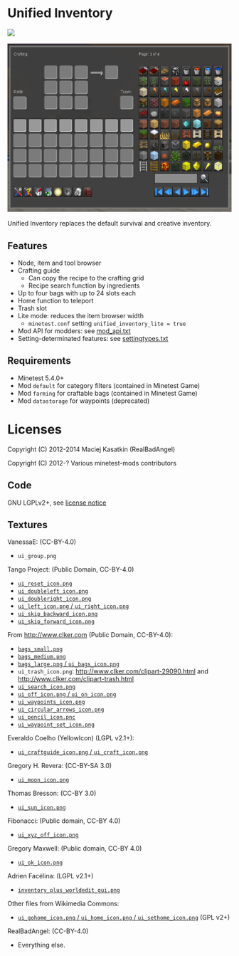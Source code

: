 # Unified Inventory

[![](https://github.com/minetest-mods/unified_inventory/workflows/Check%20&%20Release/badge.svg)](https://github.com/minetest-mods/unified_inventory/actions)

![Screenshot](screenshot.png)

Unified Inventory replaces the default survival and creative inventory.


## Features

 * Node, item and tool browser
 * Crafting guide
    * Can copy the recipe to the crafting grid
    * Recipe search function by ingredients
 * Up to four bags with up to 24 slots each
 * Home function to teleport
 * Trash slot
 * Lite mode: reduces the item browser width
    * `minetest.conf` setting `unified_inventory_lite = true`
 * Mod API for modders: see [mod_api.txt](doc/mod_api.txt)
 * Setting-determinated features: see [settingtypes.txt](settingtypes.txt)


## Requirements

 * Minetest 5.4.0+
 * Mod `default` for category filters (contained in Minetest Game)
 * Mod `farming` for craftable bags (contained in Minetest Game)
 * Mod `datastorage` for waypoints (deprecated)


# Licenses

Copyright (C) 2012-2014 Maciej Kasatkin (RealBadAngel)

Copyright (C) 2012-? Various minetest-mods contributors


## Code

GNU LGPLv2+, see [license notice](LICENSE.txt)


## Textures

VanessaE: (CC-BY-4.0)

  * `ui_group.png`

Tango Project: (Public Domain, CC-BY-4.0)

  * [`ui_reset_icon.png`](https://commons.wikimedia.org/wiki/File:Edit-clear.svg)
  * [`ui_doubleleft_icon.png`](http://commons.wikimedia.org/wiki/File:Media-seek-backward.svg)
  * [`ui_doubleright_icon.png`](http://commons.wikimedia.org/wiki/File:Media-seek-forward.svg)
  * [`ui_left_icon.png` / `ui_right_icon.png`](http://commons.wikimedia.org/wiki/File:Media-playback-start.svg)
  * [`ui_skip_backward_icon.png`](http://commons.wikimedia.org/wiki/File:Media-skip-backward.svg)
  * [`ui_skip_forward_icon.png`](http://commons.wikimedia.org/wiki/File:Media-skip-forward.svg)

From http://www.clker.com (Public Domain, CC-BY-4.0):

  * [`bags_small.png`](http://www.clker.com/clipart-moneybag-empty.html)
  * [`bags_medium.png`](http://www.clker.com/clipart-backpack-1.html)
  * [`bags_large.png` / `ui_bags_icon.png`](http://www.clker.com/clipart-backpack-green-brown.html)
  * `ui_trash_icon.png`: <http://www.clker.com/clipart-29090.html> and <http://www.clker.com/clipart-trash.html>
  * [`ui_search_icon.png`](http://www.clker.com/clipart-24887.html)
  * [`ui_off_icon.png` / `ui_on_icon.png`](http://www.clker.com/clipart-on-off-switches.html)
  * [`ui_waypoints_icon.png`](http://www.clker.com/clipart-map-pin-red.html)
  * [`ui_circular_arrows_icon.png`](http://www.clker.com/clipart-circular-arrow-pattern.html)
  * [`ui_pencil_icon.pnc`](http://www.clker.com/clipart-2256.html)
  * [`ui_waypoint_set_icon.png`](http://www.clker.com/clipart-larger-flag.html)

Everaldo Coelho (YellowIcon) (LGPL v2.1+):

  * [`ui_craftguide_icon.png` / `ui_craft_icon.png`](http://commons.wikimedia.org/wiki/File:Advancedsettings.png)

Gregory H. Revera: (CC-BY-SA 3.0)

  * [`ui_moon_icon.png`](http://commons.wikimedia.org/wiki/File:FullMoon2010.jpg)

Thomas Bresson: (CC-BY 3.0)

  * [`ui_sun_icon.png`](http://commons.wikimedia.org/wiki/File:2012-10-13_15-29-35-sun.jpg)

Fibonacci: (Public domain, CC-BY 4.0)

  * [`ui_xyz_off_icon.png`](http://commons.wikimedia.org/wiki/File:No_sign.svg)

Gregory Maxwell: (Public domain, CC-BY 4.0)

  * [`ui_ok_icon.png`](http://commons.wikimedia.org/wiki/File:Yes_check.svg)

Adrien Facélina: (LGPL v2.1+)

  * [`inventory_plus_worldedit_gui.png`](http://commons.wikimedia.org/wiki/File:Erioll_world_2.svg)

Other files from Wikimedia Commons:

  * [`ui_gohome_icon.png` / `ui_home_icon.png` / `ui_sethome_icon.png`](http://commons.wikimedia.org/wiki/File:Home_256x256.png) (GPL v2+)

RealBadAngel: (CC-BY-4.0)

  * Everything else.
